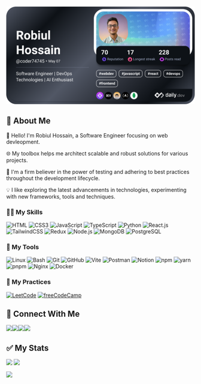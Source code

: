 <!--<div id="header" align="center">
  <img src="https://raw.githubusercontent.com/coder7475/coder7475/main/banner.png"  />
</div>
!-->

<!-- dev card from daily dev  -->

<a href="https://app.daily.dev/coder74745"><img src="./devcard.png"  width="800" alt="Fahad's Dev Card"/></a>

## 📖 About Me

👋 Hello! I'm Robiul Hossain, a Software Engineer focusing on web devleopment.

🌐 My toolbox helps me architect scalable and robust solutions for various projects.

🧪 I'm a firm believer in the power of testing and adhering to best practices throughout the development lifecycle.

💡 I like exploring the latest advancements in technologies, experimenting with new frameworks, tools and techniques.

<!---
## 🚀 About Me:


<!--
**coder7475/coder7475** is a ✨ _special_ ✨ repository because its `README.md` (this file) appears on your GitHub profile.

Here are some ideas to get you started:

- 🤔 I’m thinking about creating
- 👯 I’m looking to collaborate on ...
- 🌱 I’m currently learning ...
-  Pronouns: ...
-  Fun fact: ...
-->

### 👨‍💻 My Skills

<!-- <p>
  <a href="https://skillicons.dev">
    <img src="https://skillicons.dev/icons?i=html,css,javascript" />
  </a>
</p> -->
<!-- <p>
    <img src="https://skillicons.dev/icons?i=html,css,javascript,typescript,python,tailwindcss,materialui,react,nextjs,redux" />
</p>

<p >
    <img src="https://skillicons.dev/icons?i=nodejs,deno,bun,expressjs,prisma,mongodb,postgres,jest,vitest,cypress" />
</p> -->

![HTML](https://img.shields.io/badge/HTML5-E34F26?style=flat-square&logo=html5&logoColor=white)
![CSS3](https://img.shields.io/badge/CSS3-1572B6?style=flat-square&logo=css3&logoColor=white)
![JavaScript](https://img.shields.io/badge/JavaScript-F7DF1E?style=flat-square&logo=javascript&logoColor=black)
![TypeScript](https://img.shields.io/badge/TypeScript-007ACC?style=flat-square&logo=typescript&logoColor=white)
![Python](https://img.shields.io/badge/Python-3670A0?style=flat-square&logo=python&logoColor=white)
![React.js](https://img.shields.io/badge/React.js-0081CB?style=flat-square&logo=react&logoColor=61DAFB)
![TailwindCSS](https://img.shields.io/badge/Tailwind_CSS-38B2AC?style=flat-square&logo=tailwind-css&logoColor=white)
![Redux](https://img.shields.io/badge/Redux-593D88?style=flat-square&logo=redux&logoColor=white)
![Node.js](https://img.shields.io/badge/Node.js-43853D?style=flat-square&logo=node.js&logoColor=white)
![MongoDB](https://img.shields.io/badge/MongoDB-4EA94B?style=flat-square&logo=mongodb&logoColor=white)
![PostgreSQL](https://img.shields.io/badge/PostgreSQL-316192?style=flat-square&logo=postgresql&logoColor=white)

### 🔧 My Tools

![Linux](https://img.shields.io/badge/Linux-FCC624?style=flat-square&logo=linux&logoColor=black)
![Bash](https://img.shields.io/badge/Bash-324C6C?style=flat-square&logo=gnu&logoColor=white)
![Git](https://img.shields.io/badge/Git-F0503C?style=flat-square&logo=git&logoColor=white)
![GitHub](https://img.shields.io/badge/GitHub-1210A6?style=flat-square&logo=github&logoColor=black)
![Vite](https://img.shields.io/badge/Vite-593D88?style=flat-square&logo=vite&logoColor=white)
![Postman](https://img.shields.io/badge/Postman-F56723?style=flat-square&logo=Postman&logoColor=white)
![Notion](https://img.shields.io/badge/Notion-C4C7CC?style=flat-square&logo=notion&logoColor=black)
![npm](https://img.shields.io/badge/npm-E8232D?style=flat-square&logo=npm&logoColor=white)
![yarn](https://img.shields.io/badge/yarn-2CC41A?style=flat-square&logo=yarn&logoColor=black)
![pnpm](https://img.shields.io/badge/pnpm-43B581?style=flat-square&logo=pnpm&logoColor=black)
![Nginx](https://img.shields.io/badge/Nginx-0076C8?style=flat-square&logo=nginx&logoColor=white)
![Docker](https://img.shields.io/badge/Docker-0DB7ED?style=flat-square&logo=docker&logoColor=white)

### 🏃 My Practices

[![LeetCode](https://img.shields.io/badge/Profile-LeetCode-yellow)](https://leetcode.com/u/robiul_hossain/)
[![freeCodeCamp](https://img.shields.io/badge/Profile-freeCodeCamp-black)](https://www.freecodecamp.org/coder7475)

## 👥 Connect With Me

[<img src="https://skillicons.dev/icons?i=linkedin">](https://www.linkedin.com/in/robiul-hossain-298298265/)[<img src="https://skillicons.dev/icons?i=gmail" />](mailto:robiulhossain7475@gmail.com)[<img src="https://skillicons.dev/icons?i=twitter" />](https://x.com/robiul7475)[<img src="https://skillicons.dev/icons?i=leetcode" />](https://x.com/robiul7475)

## ✅ My Stats

<p>

![](http://github-profile-summary-cards.vercel.app/api/cards/repos-per-language?username=coder7475&theme=blue_green)   ![](http://github-profile-summary-cards.vercel.app/api/cards/most-commit-language?username=coder7475&theme=blue_green)

![](http://github-profile-summary-cards.vercel.app/api/cards/profile-details?username=coder7475&theme=blue_green)


</p>
